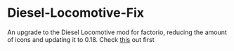 # Diesel-Locomotive-Fix
An upgrade to the Diesel Locomotive mod for factorio, reducing the amount of icons and updating it to 0.18. Check [this](https://github.com/ksmonkey123/factorio_dieselTrains) out first
